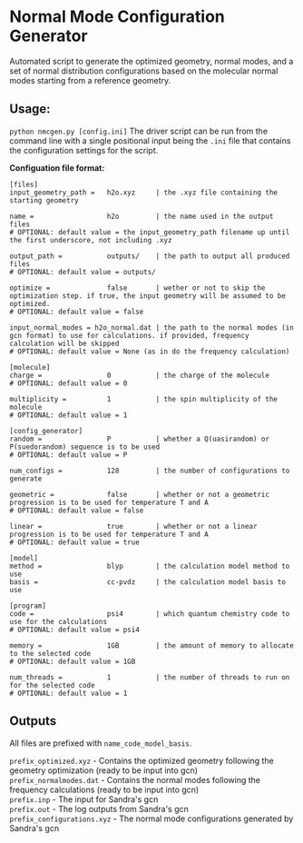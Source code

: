 # Normal Mode Configuration Generator

Automated script to generate the optimized geometry, normal modes, and a set of normal distribution configurations based on the molecular normal modes starting from a reference geometry.

## Usage:
`python nmcgen.py [config.ini]`
The driver script can be run from the command line with a single positional input being the `.ini` file that contains the configuration settings for the script.

**Configuation file format:**
```
[files]
input_geometry_path =   h2o.xyz     | the .xyz file containing the starting geometry

name =                  h2o         | the name used in the output files
# OPTIONAL: default value = the input_geometry_path filename up until the first underscore, not including .xyz

output_path =           outputs/    | the path to output all produced files
# OPTIONAL: default value = outputs/

optimize =              false       | wether or not to skip the optimization step. if true, the input geometry will be assumed to be optimized.
# OPTIONAL: default value = false

input_normal_modes = h2o_normal.dat | the path to the normal modes (in gcn format) to use for calculations. if provided, frequency calculation will be skipped
# OPTIONAL: default value = None (as in do the frequency calculation)

[molecule]
charge =                0           | the charge of the molecule
# OPTIONAL: default value = 0

multiplicity =          1           | the spin multiplicity of the molecule
# OPTIONAL: default value = 1

[config_generator]
random =                P           | whether a Q(uasirandom) or P(suedorandom) sequence is to be used
# OPTIONAL: default value = P

num_configs =           128         | the number of configurations to generate

geometric =             false       | whether or not a geometric progression is to be used for temperature T and A
# OPTIONAL: default value = false

linear =                true        | whether or not a linear progression is to be used for temperature T and A
# OPTIONAL: default value = true

[model]
method =                blyp        | the calculation model method to use
basis =	                cc-pvdz     | the calculation model basis to use

[program]
code =                  psi4        | which quantum chemistry code to use for the calculations
# OPTIONAL: default value = psi4

memory =                1GB         | the amount of memory to allocate to the selected code
# OPTIONAL: default value = 1GB

num_threads =           1           | the number of threads to run on for the selected code
# OPTIONAL: default value = 1 
```

## Outputs
All files are prefixed with `name_code_model_basis`.

`prefix_optimized.xyz` - Contains the optimized geometry following the geometry optimization (ready to be input into gcn)  
`prefix_normalmodes.dat` - Contains the normal modes following the frequency calculations (ready to be input into gcn)  
`prefix.inp` - The input for Sandra's gcn  
`prefix.out` - The log outputs from Sandra's gcn  
`prefix_configurations.xyz` - The normal mode configurations generated by Sandra's gcn

